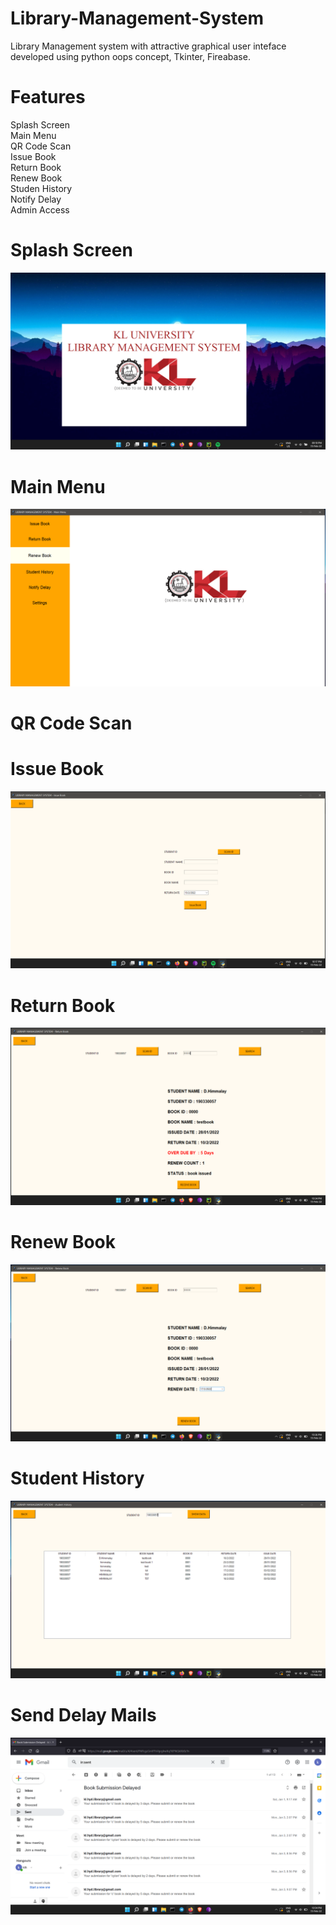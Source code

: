 # Library-Management-System

 Library Management system with attractive graphical user inteface developed using python oops concept, Tkinter, Fireabase.
 
# Features
 Splash Screen\
 Main Menu\
 QR Code Scan\
 Issue Book\
 Return Book\
 Renew Book\
 Studen History\
 Notify Delay\
 Admin Access
 

# Splash Screen
![alt text](https://github.com/Himmalay-Devulapalli/Library-Management-System/blob/main/images/splash_screen.png)

# Main Menu
![alt text](https://github.com/Himmalay-Devulapalli/Library-Management-System/blob/main/images/Main_menu.png)

# QR Code Scan 

# Issue Book
![alt text](https://github.com/Himmalay-Devulapalli/Library-Management-System/blob/main/images/issue_book.png)

# Return Book
![alt text](https://github.com/Himmalay-Devulapalli/Library-Management-System/blob/main/images/return_book.png)

# Renew Book
![alt text](https://github.com/Himmalay-Devulapalli/Library-Management-System/blob/main/images/renew_book.png)

# Student History
![alt text](https://github.com/Himmalay-Devulapalli/Library-Management-System/blob/main/images/stud_hist.png)

# Send Delay Mails
![alt text](https://github.com/Himmalay-Devulapalli/Library-Management-System/blob/main/images/mails.png)
